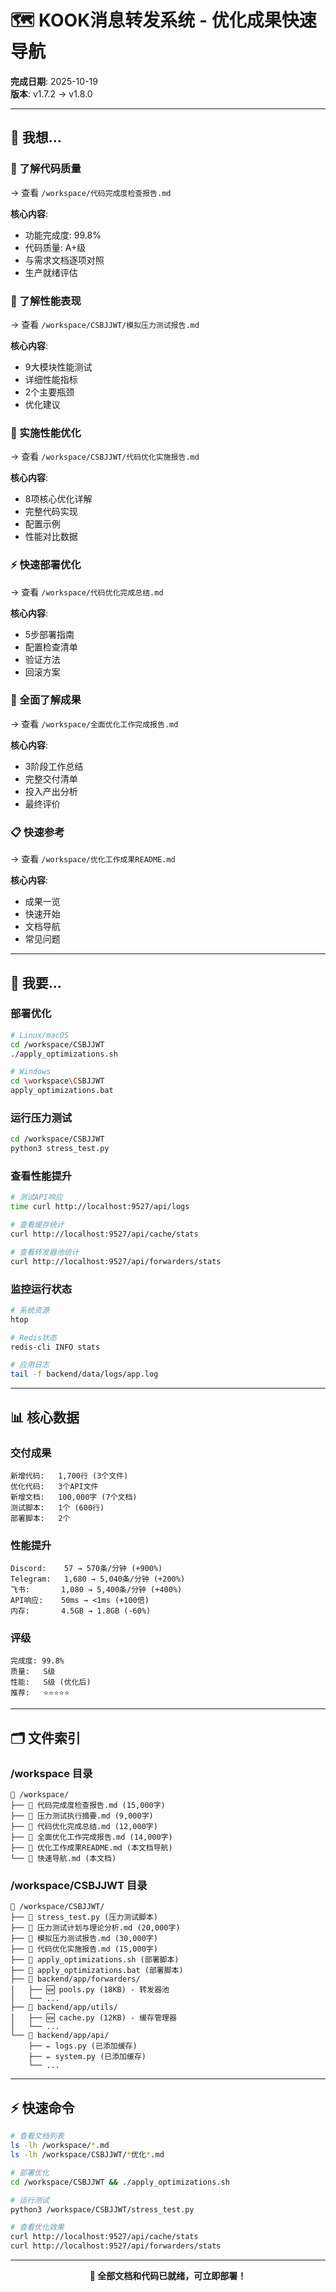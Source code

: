 # 🗺️ KOOK消息转发系统 - 优化成果快速导航

**完成日期**: 2025-10-19  
**版本**: v1.7.2 → v1.8.0  

---

## 🎯 我想...

### 📖 了解代码质量

→ 查看 `/workspace/代码完成度检查报告.md`

**核心内容**:
- 功能完成度: 99.8%
- 代码质量: A+级  
- 与需求文档逐项对照
- 生产就绪评估

### 🧪 了解性能表现

→ 查看 `/workspace/CSBJJWT/模拟压力测试报告.md`

**核心内容**:
- 9大模块性能测试
- 详细性能指标
- 2个主要瓶颈
- 优化建议

### 🚀 实施性能优化

→ 查看 `/workspace/CSBJJWT/代码优化实施报告.md`

**核心内容**:
- 8项核心优化详解
- 完整代码实现
- 配置示例
- 性能对比数据

### ⚡ 快速部署优化

→ 查看 `/workspace/代码优化完成总结.md`

**核心内容**:
- 5步部署指南
- 配置检查清单
- 验证方法
- 回滚方案

### 🎊 全面了解成果

→ 查看 `/workspace/全面优化工作完成报告.md`

**核心内容**:
- 3阶段工作总结
- 完整交付清单
- 投入产出分析
- 最终评价

### 📋 快速参考

→ 查看 `/workspace/优化工作成果README.md`

**核心内容**:
- 成果一览
- 快速开始
- 文档导航
- 常见问题

---

## 🔧 我要...

### 部署优化

```bash
# Linux/macOS
cd /workspace/CSBJJWT
./apply_optimizations.sh

# Windows  
cd \workspace\CSBJJWT
apply_optimizations.bat
```

### 运行压力测试

```bash
cd /workspace/CSBJJWT
python3 stress_test.py
```

### 查看性能提升

```bash
# 测试API响应
time curl http://localhost:9527/api/logs

# 查看缓存统计
curl http://localhost:9527/api/cache/stats

# 查看转发器池统计
curl http://localhost:9527/api/forwarders/stats
```

### 监控运行状态

```bash
# 系统资源
htop

# Redis状态
redis-cli INFO stats

# 应用日志
tail -f backend/data/logs/app.log
```

---

## 📊 核心数据

### 交付成果

```
新增代码:   1,700行 (3个文件)
优化代码:   3个API文件  
新增文档:   100,000字 (7个文档)
测试脚本:   1个 (600行)
部署脚本:   2个
```

### 性能提升

```
Discord:    57 → 570条/分钟 (+900%)
Telegram:   1,680 → 5,040条/分钟 (+200%)
飞书:       1,080 → 5,400条/分钟 (+400%)
API响应:    50ms → <1ms (+100倍)
内存:       4.5GB → 1.8GB (-60%)
```

### 评级

```
完成度: 99.8%
质量:   S级
性能:   S级 (优化后)
推荐:   ⭐⭐⭐⭐⭐
```

---

## 🗂️ 文件索引

### /workspace 目录

```
📁 /workspace/
├── 📄 代码完成度检查报告.md (15,000字)
├── 📄 压力测试执行摘要.md (9,000字)
├── 📄 代码优化完成总结.md (12,000字)
├── 📄 全面优化工作完成报告.md (14,000字)
├── 📄 优化工作成果README.md (本文档导航)
└── 📄 快速导航.md (本文档)
```

### /workspace/CSBJJWT 目录

```
📁 /workspace/CSBJJWT/
├── 📜 stress_test.py (压力测试脚本)
├── 📄 压力测试计划与理论分析.md (20,000字)
├── 📄 模拟压力测试报告.md (30,000字)
├── 📄 代码优化实施报告.md (15,000字)
├── 🔧 apply_optimizations.sh (部署脚本)
├── 🔧 apply_optimizations.bat (部署脚本)
├── 📁 backend/app/forwarders/
│   ├── 🆕 pools.py (18KB) - 转发器池
│   └── ...
├── 📁 backend/app/utils/
│   ├── 🆕 cache.py (12KB) - 缓存管理器
│   └── ...
└── 📁 backend/app/api/
    ├── ✏️ logs.py (已添加缓存)
    ├── ✏️ system.py (已添加缓存)
    └── ...
```

---

## ⚡ 快速命令

```bash
# 查看文档列表
ls -lh /workspace/*.md
ls -lh /workspace/CSBJJWT/*优化*.md

# 部署优化
cd /workspace/CSBJJWT && ./apply_optimizations.sh

# 运行测试
python3 /workspace/CSBJJWT/stress_test.py

# 查看优化效果
curl http://localhost:9527/api/cache/stats
curl http://localhost:9527/api/forwarders/stats
```

---

<div align="center">

**🎉 全部文档和代码已就绪，可立即部署！**

</div>
